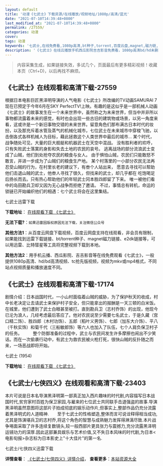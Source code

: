 ```yaml
---
layout: default
title: '动漫《七武士》下载资源/在线播放/视频地址/1080p/高清/蓝光'
date: "2021-07-10T14:39:48+0800"
last_modified_at: "2021-07-10T14:39:48+0800"
permalink: /27559/
categories: 动漫
cover:
tags: 动漫
keywords: '七武士,在线免费看,1080p高清,bt种子,torrent,百度云盘,magnet,磁力链,迅雷下载资源'
description: '《七武士》在线云播放手机西瓜影院吉吉影音免费看，1080p高清bd/hd未删减完整版和tc抢先枪版，mkv/mp4格式，附带bt/torrent种子、magnet/磁力链、百度云盘、网盘资源迅雷下载链接'
---
```


>内容采集生成，如果链接失效，多试几个，页面最后有更多精彩视频！收藏本页（Ctrl+D)，以后再找不麻烦。


## 《七武士》在线观看和高清下载-27559

根据日本电影巨匠黑泽明导演的人气电影《七武士》所改编的TV动画SAMURAI 7现在已预定于今年6月在SKY PerfectTV!上映。有趣的是这似乎是一部机械人动画 《七武士》的故事发生在一个未来世界中，虽然称之为未来世界，但当中并非所以事物都流露着未来的感觉，有时也会出现一些古旧的建筑物或场景，以另一角度来看，这或许是一个新旧事物交错的未来世界。留意角色们那布满古日本时代的妆扮，以及那充斥着水管及蒸气的机械化城市，七位武士在未来城市中穿梭飞驰，以击倒各式各样机械人为目标，藉此拯救这个人类世界中最后的城市... 某个时代，战争随处可见，大量的巨大舰艇和机器武士在天空中混战。 没有胜利者的欢呼，只有失败武士落寞的身影和失去土地的农民的哀号。 逃离战场的部分流浪武士变成了山贼，他们到处抢夺农民的粮食与女人。 由于惧怕山贼，农民们只能敢怒不敢言，并进一步成为了山贼们的粮食生产地。 某个村落里的一小部分农民无法再忍受山贼的行为，在村里长老的建议下，有叁个人站出来， 愿意去寻找可以帮助他们击退山贼的武士，他叁人寻找了很久，但找来的武士，却几乎都在 吃饱喝足后扬长而去。只有热心帮助他们的年轻武士冈本胜四郎留了下来。 唯一被他们看中的岛田勘兵卫却又因为无心战争而拒绝了邀请。 不过，事情总有转机，命运的锁链已开始编织他们的相遇：七个武士将会在这里集结。</p>


七武士迅雷下载

**下载地址**： [在线观看下载 《七武士》](https://www.993dy.com//vod-detail-id-4666.html) 


**无法下载?**：`如果迅雷因版权原因无法下载，关注微信公众号 `

**其他方法1**：从百度云网盘下载视频，百度云网盘支持在线观看，非会员有限制，如果能找到迅雷下载链接、bt/torrent种子、magnet磁力链接、e2dk链接等，可以用迅雷、比特彗星等工具将完整视频下载到本地。

**其他方法2**：用手机云播、西瓜影院、吉吉影音等在线免费观看《七武士》，一般提供1080p高清、hd/bd高清视频、tc抢先版视频，视频为mkv或mp4格式，不同站点视频质量和播放速度不同。


## 《七武士》在线观看和高清下载-17174

剧情介绍：日本战国时代，一小山村面临着山贼的威胁，为了保护秋天的收成，村中长老决定让去请武士来保护村子安全，但只能拿出的报酬是一天三顿的白米饭。在城里，他们遭到了武士白眼甚至被打。直到勘兵卫（志村乔饰）的出现，他现今已沦为浪人，几经考虑最后答应了。他对农民说至少需要七名武士，于是久藏（宫口精二饰）、胜四郎（木村功饰）、五郎（稻叶义男饰）、七郎（加东大介饰）、平八（千秋实饰）和菊千代（三船敏郎饰）等六人也加入了队伍，七个人肩负保卫村子的任务。  　　整个防御准备的过程中，武士与农民间发生许多摩擦也闹出不少笑话。而在一次偷袭行动中，有武士为救农民被火枪打死，很快山贼的反扑随之而来，一场恶战即将开始。


七武士 (1954)

**下载地址**： [在线观看下载 《七武士》](https://www.btbtdy.me/btdy/dy3713.html) 


## 《七武士/七侠四义》在线观看和高清下载-23403

本片可说是日本名导演黑泽明第一部真正加入西片趣味的时代剧,内容描写日本战国时代,贫穷家村百姓为保卫家园,与雇来的七位武士共同联手击退强盗的故事.导演黑泽明虽然意图将这部片子拍成彻底的娱乐动作片,但事实上,整部作品仍充分流露着黑泽明式的人道精神.　　至于七武士的性格塑造,整体而言可说诠释得相当成功,尤其是饰演堪兵卫的志村乔,将这个角色的智慧与成熟魅力发挥得淋漓尽致.本片战争埸面采取了许多连续复数镜头,较一般西部片更具张力与震撼力,充分流露黑泽明运镜功力的深厚.因此这部兼具娱乐与艺术价值,又不失日本风味的时代剧,为日本<电影旬报>杂志标为日本影史上"十大佳片"的第一名.


七武士/七侠四义迅雷下载

**详情查看**： [《七武士/七侠四义》详情介绍](/movie/23403/)， **查看更多**：[本站资源大全](/movie/t/all/)

